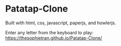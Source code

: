 # Patatap-Clone

Built with html, css, javascript, paperjs, and howlerjs.

Enter any letter from the keyboard to play: https://thesophietran.github.io/Patatap-Clone/



